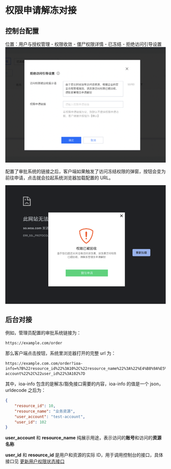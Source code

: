 # 权限申请解冻对接

## 控制台配置
位置：用户与授权管理 - 权限收敛 - 僵尸权限详情 - 已冻结 - 拒绝访问引导设置
![拒绝访问引导设置](../../../resource/ngngovernance/web_console_config.png)

配置了审批系统的链接之后，客户端如果触发了访问冻结权限的弹窗，按钮会变为前往申请，点击就会拉起系统浏览器加载配置的 URL。

![客户端弹窗](../../../resource/ngngovernance/client_window.png)

## 后台对接
例如，管理员配置的审批系统链接为：
```
https://example.com/order
```

那么客户端点击按钮，系统里浏览器打开的完整 url 为： 
```
https://example.com.com/order?ioa-info=%7B%22resource_id%22%3A10%2C%22resource_name%22%3A%22%E4%B8%9A%E5%8A%A1%E8%B5%84%E6%BA%90%22%2C%22user_account%22%3A%22test-account%22%2C%22user_id%22%3A102%7D
```

其中，ioa-info 包含的是解冻/豁免接口需要的内容，ioa-info 的值是一个 json，urldecode 之后为：
``` json
{
    "resource_id": 10,
    "resource_name": "业务资源",
    "user_account": "test-account",
    "user_id": 102
}
```

**user_account** 和 **resource_name** 纯展示用途，表示访问的**账号**和访问的**资源名称**

**user_id** 和 **resource_id** 是用户和资源的实际 ID，用于调用控制台的接口，具体接口见 [更新用户权限状态接口](../../开放API/非云规范接口/6.x对外非CAPI规范：更新用户权限状态.md)